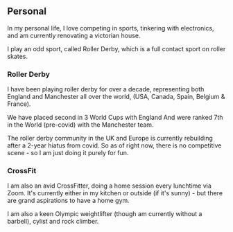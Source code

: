 ## Personal

In my personal life, I love competing in sports, tinkering with electronics, and
am currently renovating a victorian house.

I play an odd sport, called Roller Derby, which is a full contact sport on
roller skates.

### Roller Derby

I have been playing roller derby for over a decade, representing both England
and Manchester all over the world,
(USA, Canada, Spain, Belgium & France).

We have placed second in 3 World Cups with England And were ranked 7th in the
World (pre-covid) with the Manchester team.

The roller derby community in the UK and Europe is currently rebuilding after a
2-year hiatus from covid. So as of right now, there is no competitive scene - so
I am just doing it purely for fun.

### CrossFit

I am also an avid CrossFitter, doing a home session every lunchtime via Zoom.
It's currently either in my kitchen or outside (if it's sunny) - but there are
grand aspirations to have a home gym.

I am also a keen Olympic weightlifter (though am currently without a barbell),
cylist and rock climber.